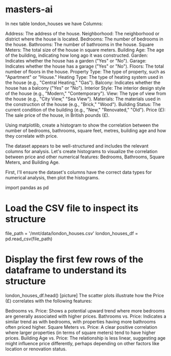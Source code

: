 # masters-ai

In nex table london_houses we have Columns:

Address: The address of the house.
Neighborhood: The neighborhood or district where the house is located.
Bedrooms: The number of bedrooms in the house.
Bathrooms: The number of bathrooms in the house.
Square Meters: The total size of the house in square meters.
Building Age: The age of the building, indicating how long ago it was constructed.
Garden: Indicates whether the house has a garden ("Yes" or "No").
Garage: Indicates whether the house has a garage ("Yes" or "No").
Floors: The total number of floors in the house.
Property Type: The type of property, such as "Apartment" or "House."
Heating Type: The type of heating system used in the house (e.g., "Central Heating," "Gas").
Balcony: Indicates whether the house has a balcony ("Yes" or "No").
Interior Style: The interior design style of the house (e.g., "Modern," "Contemporary").
View: The type of view from the house (e.g., "City View," "Sea View").
Materials: The materials used in the construction of the house (e.g., "Brick," "Wood").
Building Status: The current condition of the building (e.g., "New," "Renovated," "Old").
Price (£): The sale price of the house, in British pounds (£).

Using matplotlib, create a histogram to show the correlation between the number of bedrooms, bathrooms, square feet, metres, building age and how they correlate with price.


The dataset appears to be well-structured and includes the relevant columns for analysis. Let's create histograms to visualize the correlation between price and other numerical features: Bedrooms, Bathrooms, Square Meters, and Building Age.

First, I'll ensure the dataset's columns have the correct data types for numerical analysis, then plot the histograms.

import pandas as pd

# Load the CSV file to inspect its structure
file_path = '/mnt/data/london_houses.csv'
london_houses_df = pd.read_csv(file_path)

# Display the first few rows of the dataframe to understand its structure
london_houses_df.head()
[picture]
The scatter plots illustrate how the Price (£) correlates with the following features:

Bedrooms vs. Price: Shows a potential upward trend where more bedrooms are generally associated with higher prices.
Bathrooms vs. Price: Indicates a similar trend as with bedrooms, with properties having more bathrooms often priced higher.
Square Meters vs. Price: A clear positive correlation where larger properties (in terms of square meters) tend to have higher prices.
Building Age vs. Price: The relationship is less linear, suggesting age might influence price differently, perhaps depending on other factors like location or renovation status.